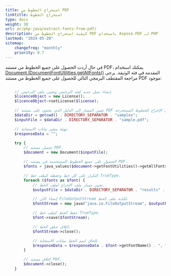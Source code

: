 ```yaml
---
title: استخراج الخطوط من PDF 
linktitle: استخراج الخطوط
type: docs
weight: 30
url: ar/php-java/extract-fonts-from-pdf/
description: كيفية استخراج الخطوط من PDF باستخدام Aspose.PDF لـ PHP
lastmod: "2024-05-20"
sitemap:
    changefreq: "monthly"
    priority: 0.7
---
```


في حال أردت الحصول على جميع الخطوط من مستند PDF، يمكنك استخدام [Document.IDocumentFontUtilities.getAllFonts()](https://reference.aspose.com/pdf/java/com.aspose.pdf/document/#getFontUtilities--) المقدمة في فئة الوثيقة.
يرجى مراجعة المقتطف البرمجي التالي للحصول على جميع الخطوط من مستند PDF موجود:

```php

    // إنشاء مثيل جديد لفئة الترخيص وتعيين ملف الترخيص.
    $licenceObject = new License();
    $licenceObject->setLicense($license);

    // تعيين المسار إلى الدليل الذي يحتوي على مستند PDF ودليل الإخراج للخطوط المستخرجة.
    $dataDir = getcwd() . DIRECTORY_SEPARATOR . "samples";
    $inputFile = $dataDir . DIRECTORY_SEPARATOR . "sample.pdf";

    // تهيئة متغير بيانات الاستجابة.
    $responseData = "";

    try {
        // تحميل مستند PDF.
        $document = new Document($inputFile);

        // الحصول على جميع الخطوط المستخدمة في مستند PDF.
        $fonts = java_values($document->getFontUtilities()->getAllFonts());

        // التكرار على كل خط وحفظه كملف خط TrueType.
        foreach ($fonts as $font) {
            // تعيين مسار ملف الإخراج لملف الخط.
            $outputFile = $dataDir . DIRECTORY_SEPARATOR . "results" . DIRECTORY_SEPARATOR . $font->getFontName() . ".ttf";

            // إنشاء كائن FileOutputStream لكتابة ملف الخط.
            $fontStream = new java("java.io.FileOutputStream", $outputFile);

            // حفظ الخط كملف خط TrueType.
            $font->save($fontStream);

            // إغلاق تدفق الخط.
            $fontStream->close();

            // إلحاق اسم الخط ببيانات الاستجابة.
            $responseData = $responseData . $font->getFontName() . ", ";
        }

        // إغلاق مستند PDF.
        $document->close();
    }
```